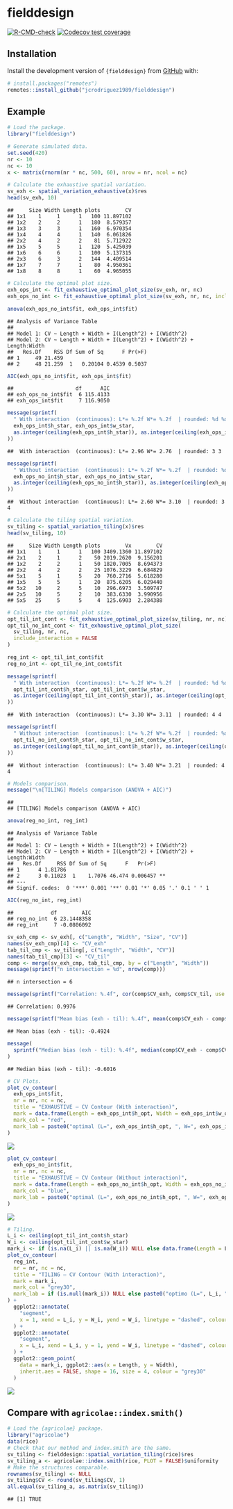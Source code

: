 
# fielddesign

<!-- badges: start -->

[![R-CMD-check](https://github.com/jcrodriguez1989/fielddesign/actions/workflows/R-CMD-check.yaml/badge.svg)](https://github.com/jcrodriguez1989/fielddesign/actions/workflows/R-CMD-check.yaml)
[![Codecov test
coverage](https://codecov.io/gh/jcrodriguez1989/fielddesign/graph/badge.svg)](https://app.codecov.io/gh/jcrodriguez1989/fielddesign)
<!-- badges: end -->

## Installation

Install the development version of `{fielddesign}` from
[GitHub](https://github.com/jcrodriguez1989/fielddesign) with:

``` r
# install.packages("remotes")
remotes::install_github("jcrodriguez1989/fielddesign")
```

## Example

``` r
# Load the package.
library("fielddesign")

# Generate simulated data.
set.seed(420)
nr <- 10
nc <- 10
x <- matrix(rnorm(nr * nc, 500, 60), nrow = nr, ncol = nc)

# Calculate the exhaustive spatial variation.
sv_exh <- spatial_variation_exhaustive(x)$res
head(sv_exh, 10)
```

    ##     Size Width Length plots        CV
    ## 1x1    1     1      1   100 11.897102
    ## 1x2    2     2      1   180  8.579357
    ## 1x3    3     3      1   160  6.970354
    ## 1x4    4     4      1   140  6.061826
    ## 2x2    4     2      2    81  5.712922
    ## 1x5    5     5      1   120  5.425039
    ## 1x6    6     6      1   100  5.137315
    ## 2x3    6     3      2   144  4.409514
    ## 1x7    7     7      1    80  4.950361
    ## 1x8    8     8      1    60  4.965055

``` r
# Calculate the optimal plot size.
exh_ops_int <- fit_exhaustive_optimal_plot_size(sv_exh, nr, nc)
exh_ops_no_int <- fit_exhaustive_optimal_plot_size(sv_exh, nr, nc, include_interaction = FALSE)

anova(exh_ops_no_int$fit, exh_ops_int$fit)
```

    ## Analysis of Variance Table
    ## 
    ## Model 1: CV ~ Length + Width + I(Length^2) + I(Width^2)
    ## Model 2: CV ~ Length + Width + I(Length^2) + I(Width^2) + Length:Width
    ##   Res.Df    RSS Df Sum of Sq      F Pr(>F)
    ## 1     49 21.459                           
    ## 2     48 21.259  1   0.20104 0.4539 0.5037

``` r
AIC(exh_ops_no_int$fit, exh_ops_int$fit)
```

    ##                    df      AIC
    ## exh_ops_no_int$fit  6 115.4133
    ## exh_ops_int$fit     7 116.9050

``` r
message(sprintf(
  " With interaction  (continuous): L*= %.2f W*= %.2f  | rounded: %d %d",
  exh_ops_int$h_star, exh_ops_int$w_star,
  as.integer(ceiling(exh_ops_int$h_star)), as.integer(ceiling(exh_ops_int$w_star))
))
```

    ##  With interaction  (continuous): L*= 2.96 W*= 2.76  | rounded: 3 3

``` r
message(sprintf(
  " Without interaction  (continuous): L*= %.2f W*= %.2f  | rounded: %d %d",
  exh_ops_no_int$h_star, exh_ops_no_int$w_star,
  as.integer(ceiling(exh_ops_no_int$h_star)), as.integer(ceiling(exh_ops_no_int$w_star))
))
```

    ##  Without interaction  (continuous): L*= 2.60 W*= 3.10  | rounded: 3 4

``` r
# Calculate the tiling spatial variation.
sv_tiling <- spatial_variation_tiling(x)$res
head(sv_tiling, 10)
```

    ##     Size Width Length plots        Vx        CV
    ## 1x1    1     1      1   100 3409.1360 11.897102
    ## 2x1    2     1      2    50 2019.2620  9.156201
    ## 1x2    2     2      1    50 1820.7005  8.694373
    ## 2x2    4     2      2    25 1076.3229  6.684829
    ## 5x1    5     1      5    20  760.2716  5.618280
    ## 1x5    5     5      1    20  875.6205  6.029440
    ## 5x2   10     2      5    10  296.6973  3.509747
    ## 2x5   10     5      2    10  383.6330  3.990956
    ## 5x5   25     5      5     4  125.6903  2.284388

``` r
# Calculate the optimal plot size.
opt_til_int_cont <- fit_exhaustive_optimal_plot_size(sv_tiling, nr, nc)
opt_til_no_int_cont <- fit_exhaustive_optimal_plot_size(
  sv_tiling, nr, nc,
  include_interaction = FALSE
)

reg_int <- opt_til_int_cont$fit
reg_no_int <- opt_til_no_int_cont$fit

message(sprintf(
  " With interaction  (continuous): L*= %.2f W*= %.2f  | rounded: %d %d",
  opt_til_int_cont$h_star, opt_til_int_cont$w_star,
  as.integer(ceiling(opt_til_int_cont$h_star)), as.integer(ceiling(opt_til_int_cont$w_star))
))
```

    ##  With interaction  (continuous): L*= 3.30 W*= 3.11  | rounded: 4 4

``` r
message(sprintf(
  " Without interaction  (continuous): L*= %.2f W*= %.2f  | rounded: %d %d",
  opt_til_no_int_cont$h_star, opt_til_no_int_cont$w_star,
  as.integer(ceiling(opt_til_no_int_cont$h_star)), as.integer(ceiling(opt_til_no_int_cont$w_star))
))
```

    ##  Without interaction  (continuous): L*= 3.40 W*= 3.21  | rounded: 4 4

``` r
# Models comparison.
message("\n[TILING] Models comparison (ANOVA + AIC)")
```

    ## 
    ## [TILING] Models comparison (ANOVA + AIC)

``` r
anova(reg_no_int, reg_int)
```

    ## Analysis of Variance Table
    ## 
    ## Model 1: CV ~ Length + Width + I(Length^2) + I(Width^2)
    ## Model 2: CV ~ Length + Width + I(Length^2) + I(Width^2) + Length:Width
    ##   Res.Df     RSS Df Sum of Sq      F   Pr(>F)   
    ## 1      4 1.81786                                
    ## 2      3 0.11023  1    1.7076 46.474 0.006457 **
    ## ---
    ## Signif. codes:  0 '***' 0.001 '**' 0.01 '*' 0.05 '.' 0.1 ' ' 1

``` r
AIC(reg_no_int, reg_int)
```

    ##            df        AIC
    ## reg_no_int  6 23.1448358
    ## reg_int     7 -0.0806092

``` r
sv_exh_cmp <- sv_exh[, c("Length", "Width", "Size", "CV")]
names(sv_exh_cmp)[4] <- "CV_exh"
tab_til_cmp <- sv_tiling[, c("Length", "Width", "CV")]
names(tab_til_cmp)[3] <- "CV_til"
comp <- merge(sv_exh_cmp, tab_til_cmp, by = c("Length", "Width"))
message(sprintf("n intersection = %d", nrow(comp)))
```

    ## n intersection = 6

``` r
message(sprintf("Correlation: %.4f", cor(comp$CV_exh, comp$CV_til, use = "complete.obs")))
```

    ## Correlation: 0.9976

``` r
message(sprintf("Mean bias (exh - til): %.4f", mean(comp$CV_exh - comp$CV_til, na.rm = TRUE)))
```

    ## Mean bias (exh - til): -0.4924

``` r
message(
  sprintf("Median bias (exh - til): %.4f", median(comp$CV_exh - comp$CV_til, na.rm = TRUE))
)
```

    ## Median bias (exh - til): -0.6016

``` r
# CV Plots.
plot_cv_contour(
  exh_ops_int$fit,
  nr = nr, nc = nc,
  title = "EXHAUSTIVE — CV Contour (With interaction)",
  mark = data.frame(Length = exh_ops_int$h_opt, Width = exh_ops_int$w_opt),
  mark_col = "red",
  mark_lab = paste0("optimal (L=", exh_ops_int$h_opt, ", W=", exh_ops_int$w_opt, ")")
)
```

![](README_files/figure-gfm/unnamed-chunk-2-1.png)<!-- -->

``` r
plot_cv_contour(
  exh_ops_no_int$fit,
  nr = nr, nc = nc,
  title = "EXHAUSTIVE — CV Contour (Without interaction)",
  mark = data.frame(Length = exh_ops_no_int$h_opt, Width = exh_ops_no_int$w_opt),
  mark_col = "blue",
  mark_lab = paste0("optimal (L=", exh_ops_no_int$h_opt, ", W=", exh_ops_no_int$w_opt, ")")
)
```

![](README_files/figure-gfm/unnamed-chunk-2-2.png)<!-- -->

``` r
# Tiling.
L_i <- ceiling(opt_til_int_cont$h_star)
W_i <- ceiling(opt_til_int_cont$w_star)
mark_i <- if (is.na(L_i) || is.na(W_i)) NULL else data.frame(Length = L_i, Width = W_i)
plot_cv_contour(
  reg_int,
  nr = nr, nc = nc,
  title = "TILING — CV Contour (With interaction)",
  mark = mark_i,
  mark_col = "grey30",
  mark_lab = if (is.null(mark_i)) NULL else paste0("optimo (L=", L_i, ", W=", W_i, ")")
) +
  ggplot2::annotate(
    "segment",
    x = 1, xend = L_i, y = W_i, yend = W_i, linetype = "dashed", colour = "grey30"
  ) +
  ggplot2::annotate(
    "segment",
    x = L_i, xend = L_i, y = 1, yend = W_i, linetype = "dashed", colour = "grey30"
  ) +
  ggplot2::geom_point(
    data = mark_i, ggplot2::aes(x = Length, y = Width),
    inherit.aes = FALSE, shape = 16, size = 4, colour = "grey30"
  )
```

![](README_files/figure-gfm/unnamed-chunk-2-3.png)<!-- -->

## Compare with `agricolae::index.smith()`

``` r
# Load the {agricolae} package.
library("agricolae")
data(rice)
# Check that our method and index.smith are the same.
sv_tiling <- fielddesign::spatial_variation_tiling(rice)$res
sv_tiling_a <- agricolae::index.smith(rice, PLOT = FALSE)$uniformity
# Make the structures comparable.
rownames(sv_tiling) <- NULL
sv_tiling$CV <- round(sv_tiling$CV, 1)
all.equal(sv_tiling_a, as.matrix(sv_tiling))
```

    ## [1] TRUE
